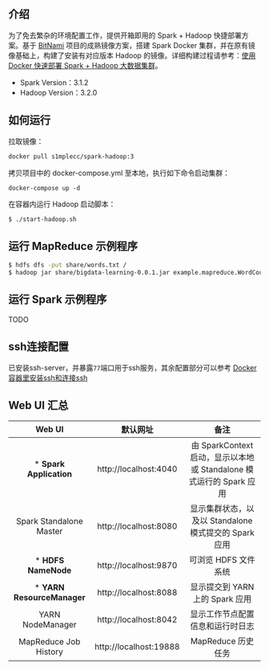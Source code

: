## 介绍

为了免去繁杂的环境配置工作，提供开箱即用的 Spark + Hadoop 快捷部署方案。基于 [BitNami](https://github.com/bitnami/bitnami-docker-spark) 项目的成熟镜像方案，搭建 Spark Docker 集群，并在原有镜像基础上，构建了安装有对应版本 Hadoop 的镜像。详细构建过程请参考：[使用 Docker 快速部署 Spark + Hadoop 大数据集群](https://s1mple.cc/2021/10/12/%E4%BD%BF%E7%94%A8-Docker-%E5%BF%AB%E9%80%9F%E9%83%A8%E7%BD%B2-Spark-Hadoop-%E5%A4%A7%E6%95%B0%E6%8D%AE%E9%9B%86%E7%BE%A4/)。

- Spark Version：3.1.2
- Hadoop Version：3.2.0

## 如何运行

拉取镜像：

```sh
docker pull s1mplecc/spark-hadoop:3
```

拷贝项目中的 docker-compose.yml 至本地，执行如下命令启动集群：

```
docker-compose up -d
```

在容器内运行 Hadoop 启动脚本：

```sh
$ ./start-hadoop.sh
```

## 运行 MapReduce 示例程序

```sh
$ hdfs dfs -put share/words.txt /
$ hadoop jar share/bigdata-learning-0.0.1.jar example.mapreduce.WordCount /words.txt /output
```

## 运行 Spark 示例程序

TODO

## ssh连接配置

已安装ssh-server，并暴露`77`端口用于ssh服务，其余配置部分可以参考 [Docker 容器里安装ssh和连接ssh](https://blog.csdn.net/weixin_45722313/article/details/121117394)

## Web UI 汇总

| Web UI                      | 默认网址                   | 备注                                   |
|:---------------------------:|:----------------------:|:------------------------------------:|
| \* **Spark Application**           | http://localhost:4040  | 由 SparkContext 启动，显示以本地或 Standalone 模式运行的 Spark 应用 |
| Spark Standalone Master     | http://localhost:8080  |  显示集群状态，以及以 Standalone 模式提交的 Spark 应用                                  |
| \* **HDFS NameNode**               | http://localhost:9870                   | 可浏览 HDFS 文件系统                         |
| \* **YARN ResourceManager**        | http://localhost:8088                   | 显示提交到 YARN 上的 Spark 应用      |
| YARN NodeManager            | http://localhost:8042 | 显示工作节点配置信息和运行时日志                                     |
| MapReduce Job History | http://localhost:19888 | MapReduce 历史任务 |
